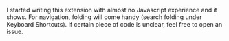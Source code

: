 I started writing this extension with almost no Javascript experience and it shows. For navigation, folding will come handy (search folding under Keyboard Shortcuts).
If certain piece of code is unclear, feel free to open an issue.